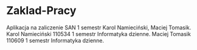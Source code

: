 # Zaklad-Pracy
Aplikacja na zaliczenie SAN 1 semestr Karol Namieciński, Maciej Tomasik.
Karol Namieciński 110534 1 semestr Informatyka dzienne.
Maciej Tomasik 110609 1 semestr Informatyka dzienne.